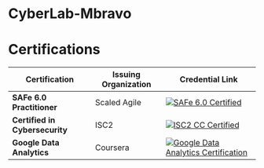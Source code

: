 # CyberLab-Mbravo


# Certifications
| Certification               | Issuing Organization | Credential Link                                                                 |
|-----------------------------|-----------------------|---------------------------------------------------------------------------------|
| **SAFe 6.0 Practitioner**      | Scaled Agile          | [![SAFe 6.0 Certified](https://img.shields.io/badge/Scaled_Agile_SAFe_6_Practitioner-%23095c69?style=flat&logo=scaledagile&logoColor=white)](https://www.credly.com/badges/0db7f554-ff99-4657-8312-c90fbdf2d83b) |
| **Certified in Cybersecurity**   | ISC2      | [![ISC2 CC Certified](https://img.shields.io/badge/ISC2_Certified_in_Cybersecurity-%2388c730?style=flat&logo=isc2&logoColor=white)](https://www.credly.com/badges/b7c7b36d-42a2-4d0f-bd73-2877bb2ca6e9) |
| **Google Data Analytics** | Coursera              | [![Google Data Analytics Certification](https://img.shields.io/badge/Google_Data_Analytics_Certified-%234CAF50?-style=flat&logo=google&logoColor=white)](https://coursera.org/share/0c03f11d1a6ff7dd43977f48d82c8bf7)






